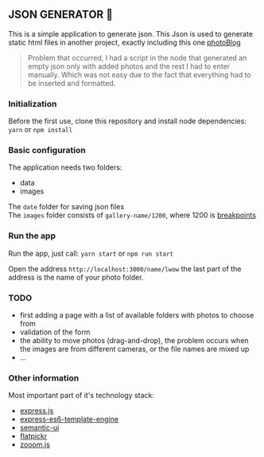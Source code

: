 ## JSON GENERATOR :wrench:

This is a simple application to generate json. This Json is used to generate static html files in another project, exactly including this one [photoBlog](https://github.com/tomik23/photoBlog)

> Problem that occurred, I had a script in the node that generated an empty json only with added photos and the rest I had to enter manually. Which was not easy due to the fact that everything had to be inserted and formatted.

### Initialization

Before the first use, clone this repository and install node dependencies: `yarn` or `npm install`

### Basic configuration

The application needs two folders:
* data
* images

The `date` folder for saving json files  
The `images` folder consists of `gallery-name/1200`, where 1200 is [breakpoints](https://github.com/tomik23/photoBlog/tree/master/sources/images/jeden-dzien-w-berlinie)

### Run the app

Run the app, just call: `yarn start` or `npm run start`

Open the address `http://localhost:3000/name/lwow` the last part of the address is the name of your photo folder.

### TODO

* first adding a page with a list of available folders with photos to choose from
* validation of the form
* the ability to move photos (drag-and-drop), the problem occurs when the images are from different cameras, or the file names are mixed up
* ...

### Other information

Most important part of it's technology stack:

* [express.js](https://expressjs.com/)
* [express-es6-template-engine](https://www.npmjs.com/package/express-es6-template-engine)
* [semantic-ui](https://semantic-ui.com/)
* [flatpickr](https://github.com/flatpickr/flatpickr)
* [zooom.js](https://github.com/tomik23/zooom.js)